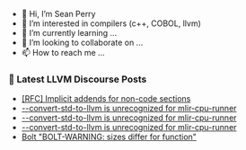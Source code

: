 - 👋 Hi, I’m Sean Perry
- 👀 I’m interested in compilers (c++, COBOL, llvm)
- 🌱 I’m currently learning ...
- 💞️ I’m looking to collaborate on ...
- 📫 How to reach me ...

<!---
s66perry/s66perry is a ✨ special ✨ repository because its `README.md` (this file) appears on your GitHub profile.
You can click the Preview link to take a look at your changes.
--->
### 📕 Latest LLVM Discourse Posts

<!-- DISCOURSE-LLVM:START -->
- [[RFC] Implicit addends for non-code sections](https://discourse.llvm.org/t/rfc-implicit-addends-for-non-code-sections/78000#post_1)
- [--convert-std-to-llvm is unrecognized for mlir-cpu-runner](https://discourse.llvm.org/t/convert-std-to-llvm-is-unrecognized-for-mlir-cpu-runner/77998#post_6)
- [--convert-std-to-llvm is unrecognized for mlir-cpu-runner](https://discourse.llvm.org/t/convert-std-to-llvm-is-unrecognized-for-mlir-cpu-runner/77998#post_5)
- [--convert-std-to-llvm is unrecognized for mlir-cpu-runner](https://discourse.llvm.org/t/convert-std-to-llvm-is-unrecognized-for-mlir-cpu-runner/77998#post_4)
- [Bolt &quot;BOLT-WARNING: sizes differ for function&quot;](https://discourse.llvm.org/t/bolt-bolt-warning-sizes-differ-for-function/77987#post_7)
<!-- DISCOURSE-LLVM:END -->
